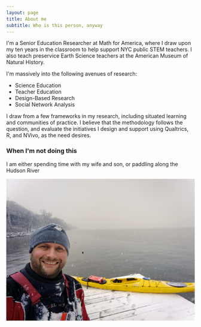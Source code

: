 ```yaml
---
layout: page
title: About me
subtitle: Who is this person, anyway
---
```


I'm a Senior Education Researcher at Math for America, where I draw upon my ten years in the classroom to help support NYC public STEM teachers. I also teach preservice Earth Science teachers at the American Museum of Natural History.

I'm massively into the following avenues of research:  
* Science Education
* Teacher Education
* Design-Based Research
* Social Network Analysis 
 
I draw from a few frameworks in my research, including situated learning and communities of practice. I believe that the methodology follows the question, and evaluate the initiatives I design and support using Qualtrics, R, and NVivo, as the need desires. 

### When I'm not doing this

I am either spending time with my wife and son, or paddling along the Hudson River

![kayaking](/assets/img/IMG_20171209_112558.jpg)
